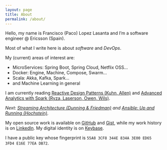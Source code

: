 ```yaml
---
layout: page
title: About
permalink: /about/
---
```


Hello, my name is Francisco (Paco) Lopez Lasanta and I’m a software engineer @ Ericsson (Spain).

Most of what I write here is about *software* and *DevOps*.

My (current) areas of interest are:

- MicroServices: Spring Boot, Spring Cloud, Netflix OSS...
- Docker: Engine, Machine, Compose, Swarm...
- Scala: Akka, Kafka, Spark...
- and Machine Learning in general

I am currently reading [Reactive Design Patterns (Kuhn, Allen)](https://www.manning.com/books/reactive-design-patterns) and [Advanced Analytics with Spark (Ryza, Laserson, Owen, Wils)](http://shop.oreilly.com/product/0636920035091.do).

_Next: [Streaming Architecture (Dunning & Friedman)](http://shop.oreilly.com/product/0636920049463.do) and [Ansible: Up and Running (Hochstein)](http://shop.oreilly.com/product/0636920035626.do)._

My open source work is available on [GitHub](https://github.com/flopezlasanta) and [Gist](https://gist.github.com/flopezlasanta), while my work history is on [LinkedIn](https://es.linkedin.com/in/flopezlasanta). My digital identity is on [Keybase](https://keybase.io/flopezlasanta).

I have a public key whose fingerprint is ```55A8 3CF8 344E 834A 3E00 ED65 3FD4 E16E 77EA DB72```.


